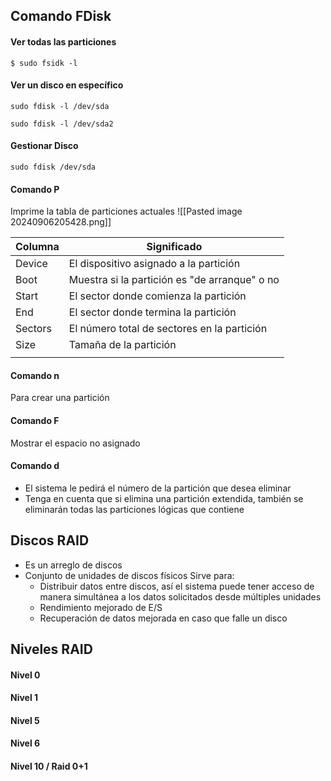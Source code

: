 ## Comando FDisk
#### Ver todas las particiones
``` 
$ sudo fsidk -l
```

#### Ver un disco en específico
``` 
sudo fdisk -l /dev/sda

sudo fdisk -l /dev/sda2
```

#### Gestionar Disco
```
sudo fdisk /dev/sda
```

#### Comando P
Imprime la tabla de particiones actuales
![[Pasted image 20240906205428.png]]


| Columna | Significado                                   |
| ------- | --------------------------------------------- |
| Device  | El dispositivo asignado a la partición        |
| Boot    | Muestra si la partición es "de arranque" o no |
| Start   | El sector donde comienza la partición         |
| End     | El sector donde termina la partición          |
| Sectors | El número total de sectores en la partición   |
| Size    | Tamaña de la partición                        |
|         |                                               |

#### Comando n
Para crear una partición

#### Comando F
Mostrar el espacio no asignado

#### Comando d
- El sistema le pedirá el número de la partición que desea eliminar
- Tenga en cuenta que si elimina una partición extendida, también se eliminarán todas las particiones lógicas que contiene

## Discos RAID
- Es un arreglo de discos
- Conjunto de unidades de discos físicos
	 Sirve para:
	 - Distribuir datos entre discos, así el sistema puede tener acceso de manera simultánea a los datos solicitados desde múltiples unidades
	 - Rendimiento mejorado de E/S
	 - Recuperación de datos mejorada en caso que falle un disco

## Niveles RAID
#### Nivel 0

#### Nivel 1
#### Nivel 5
#### Nivel 6
#### Nivel 10 / Raid 0+1
 